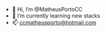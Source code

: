 - 👋 Hi, I’m @MatheusPortoCC
- 🌱 I’m currently learning new stacks
- 📫 ccmatheusporto@hotmail.com

<!---
MatheusPortoCC/MatheusPortoCC is a ✨ special ✨ repository because its `README.md` (this file) appears on your GitHub profile.
You can click the Preview link to take a look at your changes.
--->
